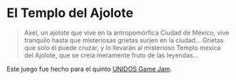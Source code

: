 # El Templo del Ajolote

> Axel, un ajolote que vive en la antropomórfica Ciudad de México, vive tranquilo hasta que misteriosas
> grietas surjen en la ciudad... Grietas que solo él puede cruzar, y lo llevarán al misterioso Templo
> mexica del Ajolote, que se creía meramente fruto de las leyendas...

Este juego fue hecho para el quinto [UNIDOS Game Jam](https://itch.io/jam/unidos-jam-2024).
